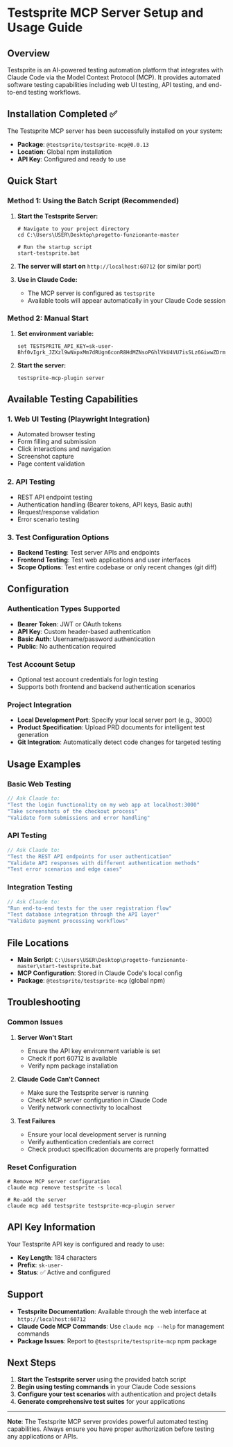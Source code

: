 # Testsprite MCP Server Setup and Usage Guide

## Overview

Testsprite is an AI-powered testing automation platform that integrates with Claude Code via the Model Context Protocol (MCP). It provides automated software testing capabilities including web UI testing, API testing, and end-to-end testing workflows.

## Installation Completed ✅

The Testsprite MCP server has been successfully installed on your system:

- **Package**: `@testsprite/testsprite-mcp@0.0.13`
- **Location**: Global npm installation
- **API Key**: Configured and ready to use

## Quick Start

### Method 1: Using the Batch Script (Recommended)

1. **Start the Testsprite Server:**
   ```batch
   # Navigate to your project directory
   cd C:\Users\USER\Desktop\progetto-funzionante-master

   # Run the startup script
   start-testsprite.bat
   ```

2. **The server will start on** `http://localhost:60712` (or similar port)

3. **Use in Claude Code:**
   - The MCP server is configured as `testsprite`
   - Available tools will appear automatically in your Claude Code session

### Method 2: Manual Start

1. **Set environment variable:**
   ```batch
   set TESTSPRITE_API_KEY=sk-user-Bhf0vIgrk_JZXzl9wNxpxMm7dRUgn6conR8HdMZNsoPGhlVkU4VU7isSLz6GiwwZDrm_7rnJ4sPUbU1l4Dj75Mrtww6oS2O7KG8JJtAW5g0uaRa37BxzsuJN0Q2Nvdf30QI
   ```

2. **Start the server:**
   ```batch
   testsprite-mcp-plugin server
   ```

## Available Testing Capabilities

### 1. Web UI Testing (Playwright Integration)
- Automated browser testing
- Form filling and submission
- Click interactions and navigation
- Screenshot capture
- Page content validation

### 2. API Testing
- REST API endpoint testing
- Authentication handling (Bearer tokens, API keys, Basic auth)
- Request/response validation
- Error scenario testing

### 3. Test Configuration Options
- **Backend Testing**: Test server APIs and endpoints
- **Frontend Testing**: Test web applications and user interfaces
- **Scope Options**: Test entire codebase or only recent changes (git diff)

## Configuration

### Authentication Types Supported
- **Bearer Token**: JWT or OAuth tokens
- **API Key**: Custom header-based authentication
- **Basic Auth**: Username/password authentication
- **Public**: No authentication required

### Test Account Setup
- Optional test account credentials for login testing
- Supports both frontend and backend authentication scenarios

### Project Integration
- **Local Development Port**: Specify your local server port (e.g., 3000)
- **Product Specification**: Upload PRD documents for intelligent test generation
- **Git Integration**: Automatically detect code changes for targeted testing

## Usage Examples

### Basic Web Testing
```javascript
// Ask Claude to:
"Test the login functionality on my web app at localhost:3000"
"Take screenshots of the checkout process"
"Validate form submissions and error handling"
```

### API Testing
```javascript
// Ask Claude to:
"Test the REST API endpoints for user authentication"
"Validate API responses with different authentication methods"
"Test error scenarios and edge cases"
```

### Integration Testing
```javascript
// Ask Claude to:
"Run end-to-end tests for the user registration flow"
"Test database integration through the API layer"
"Validate payment processing workflows"
```

## File Locations

- **Main Script**: `C:\Users\USER\Desktop\progetto-funzionante-master\start-testsprite.bat`
- **MCP Configuration**: Stored in Claude Code's local config
- **Package**: `@testsprite/testsprite-mcp` (global npm)

## Troubleshooting

### Common Issues

1. **Server Won't Start**
   - Ensure the API key environment variable is set
   - Check if port 60712 is available
   - Verify npm package installation

2. **Claude Code Can't Connect**
   - Make sure the Testsprite server is running
   - Check MCP server configuration in Claude Code
   - Verify network connectivity to localhost

3. **Test Failures**
   - Ensure your local development server is running
   - Verify authentication credentials are correct
   - Check product specification documents are properly formatted

### Reset Configuration

```batch
# Remove MCP server configuration
claude mcp remove testsprite -s local

# Re-add the server
claude mcp add testsprite testsprite-mcp-plugin server
```

## API Key Information

Your Testsprite API key is configured and ready to use:
- **Key Length**: 184 characters
- **Prefix**: `sk-user-`
- **Status**: ✅ Active and configured

## Support

- **Testsprite Documentation**: Available through the web interface at `http://localhost:60712`
- **Claude Code MCP Commands**: Use `claude mcp --help` for management commands
- **Package Issues**: Report to `@testsprite/testsprite-mcp` npm package

## Next Steps

1. **Start the Testsprite server** using the provided batch script
2. **Begin using testing commands** in your Claude Code sessions
3. **Configure your test scenarios** with authentication and project details
4. **Generate comprehensive test suites** for your applications

---

**Note**: The Testsprite MCP server provides powerful automated testing capabilities. Always ensure you have proper authorization before testing any applications or APIs.